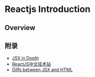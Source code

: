 # Reactjs Introduction


## Overview

## 附录
- [JSX in Depth](https://facebook.github.io/react/docs/jsx-in-depth.html)
- [ReactJS中文技术站](http://www.reactjs-china.com/)
- [Diffs between JSX and HTML](https://facebook.github.io/react/docs/jsx-gotchas.html)